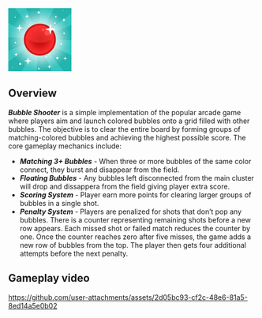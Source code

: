 <img src="https://github.com/SplineFox/Game-BubbleShooter/blob/master/ReadmeMedia/BubbleShooter%20-%20App%20Icon.png" width="128">

## Overview
***Bubble Shooter*** is a simple implementation of the popular arcade game where players aim and launch colored bubbles onto a grid filled with other bubbles. The objective is to clear the entire board by forming groups of matching-colored bubbles and achieving the highest possible score. The core gameplay mechanics include:

+ ***Matching 3+ Bubbles*** - When three or more bubbles of the same color connect, they burst and disappear from the field.
+ ***Floating Bubbles*** - Any bubbles left disconnected from the main cluster will drop and dissappera from the field giving player extra score.
+ ***Scoring System*** - Player earn more points for clearing larger groups of bubbles in a single shot.
+ ***Penalty System*** - Players are penalized for shots that don’t pop any bubbles. There is a counter representing remaining shots before a new row appears. Each missed shot or failed match reduces the counter by one. Once the counter reaches zero after five misses, the game adds a new row of bubbles from the top. The player then gets four additional attempts before the next penalty.

## Gameplay video
https://github.com/user-attachments/assets/2d05bc93-cf2c-48e6-81a5-8ed14a5e0b02
